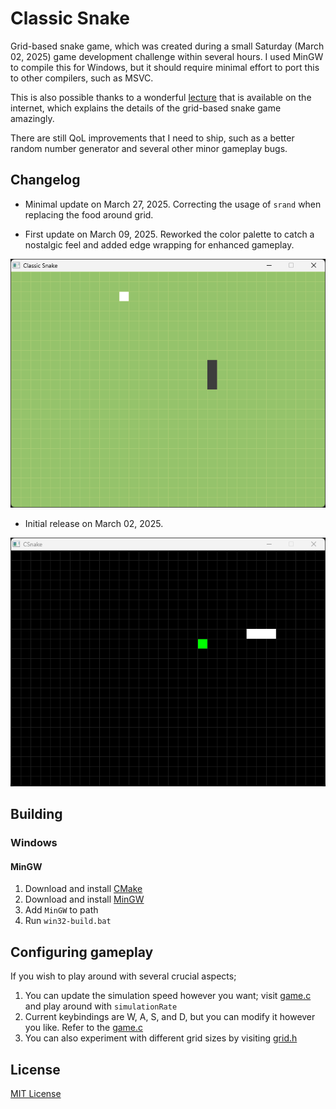 # Classic Snake

Grid-based snake game, which was created during a small Saturday (March 02, 2025) game development challenge within
several hours. I used MinGW to compile this for Windows, but it should require minimal effort to port this to other
compilers, such as MSVC.

This is also possible thanks to a
wonderful [lecture](https://www.kosbie.net/cmu/fall-10/15-110/handouts/snake/snake.html#:~:text=In%20the%20game%20of%20Snake,as%20possible%20before%20that%20happens.)
that is available on the internet, which explains the details of the grid-based snake game amazingly.

There are still QoL improvements that I need to ship, such as a better random number generator and several other minor
gameplay bugs.

## Changelog

- Minimal update on March 27, 2025. Correcting the usage of `srand` when replacing the food around grid.

- First update on March 09, 2025. Reworked the color palette to catch a nostalgic feel and added edge wrapping for
  enhanced gameplay.

<p align="center">
    <img alt="Gameplay footage" src="https://github.com/iozsaygi/c-snake/blob/main/assets/gameplay-first-update.gif?raw=true">
</p>

- Initial release on March 02, 2025.

<p align="center">
    <img alt="Gameplay footage" src="https://github.com/iozsaygi/c-snake/blob/main/assets/gameplay.gif?raw=true">
</p>

## Building

### Windows

#### MinGW

1. Download and install [CMake](https://cmake.org/)
2. Download and install [MinGW](https://sourceforge.net/projects/mingw/)
3. Add `MinGW` to path
4. Run `win32-build.bat`

## Configuring gameplay

If you wish to play around with several crucial aspects;

1. You can update the simulation speed however you want;
   visit [game.c](https://github.com/iozsaygi/c-snake/blob/main/src/game.c) and play around with `simulationRate`
2. Current keybindings are W, A, S, and D, but you can modify it however you like. Refer to
   the [game.c](https://github.com/iozsaygi/c-snake/blob/main/src/game.c)
3. You can also experiment with different grid sizes by
   visiting [grid.h](https://github.com/iozsaygi/c-snake/blob/main/include/grid.h)

## License

[MIT License](https://github.com/iozsaygi/c-snake/blob/main/LICENSE)
